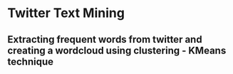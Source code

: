 # Twitter Text Mining
## Extracting frequent words from twitter and creating a wordcloud using clustering - KMeans technique
